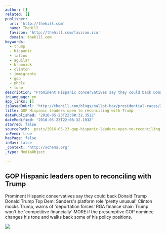 ```yaml
---
author: []
related: []
publisher:
  url: 'http://thehill.com'
  name: TheHill
  favicon: 'http://thehill.com/favicon.ico'
  domain: thehill.com
keywords:
  - trump
  - hispanic
  - latino
  - aguilar
  - bramnick
  - clinton
  - immigrants
  - gop
  - nhclc
  - tone
description: "Prominent Hispanic conservatives say they could back Donald Trump Donald Trump Top Dem: Sanders's platform role 'pretty unusual' Clinton mocks Trump, warns of 'deportation forces' RGA finance chair: Trump won't be 'competitive financially' MORE if the presumptive GOP nominee changes his tone and walks back some of his policy positions."
inLanguage: en
app_links: []
isBasedOnUrl: 'http://thehill.com/blogs/ballot-box/presidential-races/280746-gop-hispanic-leaders-open-to-reconciling-with-trump'
title: GOP Hispanic leaders open to reconciling with Trump
datePublished: '2016-05-23T22:08:32.351Z'
dateModified: '2016-05-23T22:08:32.103Z'
starred: false
sourcePath: _posts/2016-05-23-gop-hispanic-leaders-open-to-reconciling-with-trump.md
inFeed: true
hasPage: false
inNav: false
_context: 'http://schema.org'
_type: MediaObject

---
```

<article style=""><h1>GOP Hispanic leaders open to reconciling with Trump</h1><p>Prominent Hispanic conservatives say they could back Donald Trump Donald Trump Top Dem: Sanders's platform role 'pretty unusual' Clinton mocks Trump, warns of 'deportation forces' RGA finance chair: Trump won't be 'competitive financially' MORE if the presumptive GOP nominee changes his tone and walks back some of his policy positions.</p><img src="http://thehill.com/sites/default/files/blogs/trumpdonald052016getty.jpg" /></article>